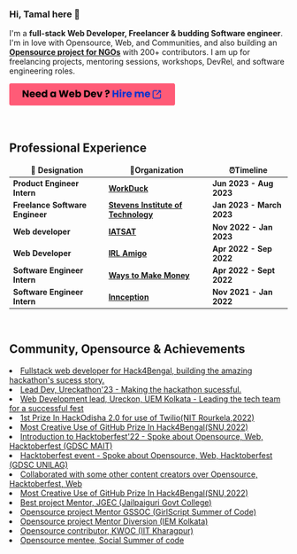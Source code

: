 ### Hi, Tamal here 👋

I'm a **full-stack Web Developer, Freelancer & budding Software engineer**. I'm in love with Opensource, Web, and Communities, and also building an **[Opensource project for NGOs](https://milanhub.org)** with 200+ contributors. I am up for freelancing projects, mentoring sessions, workshops, DevRel, and software engineering roles.

<p align="left"><a href="https://tamaldas.com"><img src="https://raw.githubusercontent.com/tamalCodes/tamalCodes/main/Button.png"></a></p>

<br/>

## Professional Experience

<table>
  <thead align="center">
    <tr border: none;>
      <td><b> 💼 Designation </b></td> 
      <td><b> 🏢Organization </b></td> 
      <td><b> ⏰Timeline  </b></td> 
      </tr>
  </thead>
  <tbody> 
    <tr>
      <td> <b> Product Engineer Intern</b> </td>
      <td><a href="https://www.linkedin.com/company/workduck-official/"/><b>WorkDuck</b></a></td>
      <td> <b>Jun 2023 - Aug 2023</b> </td>
   </tr>
   <tr>
      <td> <b>Freelance Software Engineer</b> </td>
      <td><a href="https://www.stevens.edu/"/><b>Stevens Institute of Technology</b></a></td>
      <td> <b>Jan 2023 - March 2023</b> </td>
   </tr>
   <tr>
      <td> <b>Web developer</b> </td>
      <td><a href="https://iatsat.in/"/><b>IATSAT</b></a></td>
      <td> <b>Nov 2022 - Jan 2023</b> </td>
   </tr>       
   <tr>
      <td> <b>Web Developer</b> </td>
      <td><a href="https://www.linkedin.com/company/irl-amigo/"/><b>IRL Amigo</b></a></td>
      <td> <b>Apr 2022 - Sep 2022</b> </td>
   </tr>    
   <tr>
      <td> <b>Software Engineer Intern</b> </td>
      <td><a href="https://www.linkedin.com/company/waystomakemoney"/><b>Ways to Make Money</b></a></td>
      <td> <b>Apr 2022 - Sept 2022</b> </td>
   </tr>    
   <tr>
      <td> <b>Software Engineer Intern</b> </td>
      <td><a href="https://www.linkedin.com/company/innception/"/><b>Innception</b></a></td>
      <td> <b>Nov 2021 - Jan 2022</b> </td>
   </tr>    
   

   </tbody>	 
</table>

<br/>

## Community, Opensource & Achievements

 <li><a href="https://www.hack4bengal.tech/" /> Fullstack web developer for Hack4Bengal, building the amazing hackathon's sucess story. </a></li>
 
   <li><a href="https://ureckon.uem.edu.in/" /> Lead Dev, Ureckathon'23 - Making the hackathon sucessful. </a></li>
   
  <li><a href="https://ureckon.uem.edu.in/" /> Web Development lead, Ureckon, UEM Kolkata - Leading the tech team for a successful fest </a></li>

  <li><a href="https://drive.google.com/file/d/1UQT4dz6mpcliq0Ea3yhP89yXYI7JbHdM/view?usp=share_link" /> 1st Prize In HackOdisha 2.0 for use of Twilio(NIT Rourkela,2022) </a></li>

  <li><a href="https://drive.google.com/file/d/1rMfuGNj6_Im1M5tt5l_vAvYeT3tq_SdA/view?usp=share_link" /> Most Creative Use of GitHub Prize In Hack4Bengal(SNU,2022) </a></li>

  <li><a href="https://www.linkedin.com/feed/update/urn:li:activity:6986221096706461696/" /> Introduction to Hacktoberfest'22 - Spoke about Opensource, Web, Hacktoberfest (GDSC MAIT) </a></li>

  <li><a href="https://www.linkedin.com/feed/update/urn:li:activity:6986221096706461696/" /> Hacktoberfest event - Spoke about Opensource, Web, Hacktoberfest (GDSC UNILAG) </a></li>

  <li><a href="https://twitter.com/mrTamall/status/1500349049559347200" /> Collaborated with some other content creators over Opensource, Hacktoberfest, Web </a></li>

  <li><a href="https://twitter.com/mrTamall/status/1580475933072314369" /> Most Creative Use of GitHub Prize In Hack4Bengal(SNU,2022) </a></li>

  <li><a href="https://drive.google.com/file/d/1rMfuGNj6_Im1M5tt5l_vAvYeT3tq_SdA/view?usp=share_link" /> Best project Mentor, JGEC (Jailpaiguri Govt College) </a></li>
    
  <li><a href="https://drive.google.com/file/d/1rMfuGNj6_Im1M5tt5l_vAvYeT3tq_SdA/view?usp=share_link" /> Opensource project Mentor GSSOC (GirlScript Summer of Code) </a></li>
    
    
  <li><a href="https://drive.google.com/file/d/14yI8-9kxr-oYXhGOS9ca5_qde_d3XOCG/view?usp=share_link" /> Opensource project Mentor Diversion (IEM Kolkata) </a></li>
    
    
  <li><a href="https://drive.google.com/file/d/1fGiP2V532Okn6zy7pRoZoPZhs_r8idq5/view?usp=share_link" /> Opensource contributor, KWOC (IIT Kharagpur) </a></li>
    
    
  <li><a href="https://drive.google.com/file/d/1o7OBYzl1TtdK_fYz0ksiSTYGIBM42glF/view?usp=share_link" /> Opensource mentee, Social Summer of code </a></li>
    


